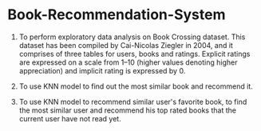 # Book-Recommendation-System

1. To perform exploratory data analysis on Book Crossing dataset. This dataset
has been compiled by Cai-Nicolas Ziegler in 2004, and it comprises of three
tables for users, books and ratings. Explicit ratings are expressed on a scale
from 1–10 (higher values denoting higher appreciation) and implicit rating is
expressed by 0.

2. To use KNN model to find out the most similar book and recommend it.

3. To use KNN model to recommend similar user's favorite book, to find the
most similar user and recommend his top rated books that the current user
have not read yet.
